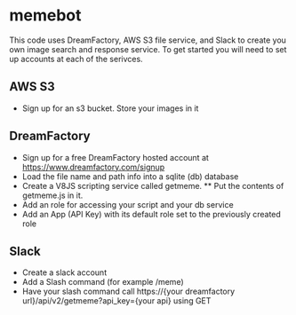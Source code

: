 # memebot
  This code uses DreamFactory, AWS S3 file service, and Slack to create you own image search and response service. To get started you will need to set up accounts at each of the serivces.

## AWS S3
  * Sign up for an s3 bucket. Store your images in it

## DreamFactory
  * Sign up for a free DreamFactory hosted account at https://www.dreamfactory.com/signup
  * Load the file name and path info into a sqlite (db) database
  * Create a V8JS scripting service called getmeme.
  ** Put the contents of getmeme.js in it.
  * Add an role for accessing your script and your db service
  * Add an App (API Key) with its default role set to the previously created role

## Slack
  * Create a slack account
  * Add a Slash command (for example /meme)
  * Have your slash command call https://{your dreamfactory url}/api/v2/getmeme?api_key={your api} using GET
